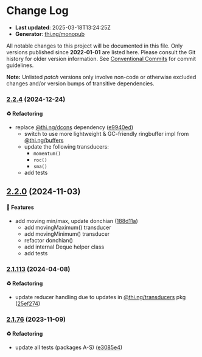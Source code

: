 # Change Log

- **Last updated**: 2025-03-18T13:24:25Z
- **Generator**: [thi.ng/monopub](https://thi.ng/monopub)

All notable changes to this project will be documented in this file.
Only versions published since **2022-01-01** are listed here.
Please consult the Git history for older version information.
See [Conventional Commits](https://conventionalcommits.org/) for commit guidelines.

**Note:** Unlisted _patch_ versions only involve non-code or otherwise excluded changes
and/or version bumps of transitive dependencies.

### [2.2.4](https://github.com/thi-ng/umbrella/tree/@thi.ng/transducers-stats@2.2.4) (2024-12-24)

#### ♻️ Refactoring

- replace [@thi.ng/dcons](https://github.com/thi-ng/umbrella/tree/main/packages/dcons) dependency ([e9940ed](https://github.com/thi-ng/umbrella/commit/e9940ed))
  - switch to use more lightweight & GC-friendly ringbuffer impl from [@thi.ng/buffers](https://github.com/thi-ng/umbrella/tree/main/packages/buffers)
  - update the following transducers:
    - `momentum()`
    - `roc()`
    - `sma()`
  - add tests

## [2.2.0](https://github.com/thi-ng/umbrella/tree/@thi.ng/transducers-stats@2.2.0) (2024-11-03)

#### 🚀 Features

- add moving min/max, update donchian ([188d11a](https://github.com/thi-ng/umbrella/commit/188d11a))
  - add movingMaximum() transducer
  - add movingMinimum() transducer
  - refactor donchian()
  - add internal Deque helper class
  - add tests

### [2.1.113](https://github.com/thi-ng/umbrella/tree/@thi.ng/transducers-stats@2.1.113) (2024-04-08)

#### ♻️ Refactoring

- update reducer handling due to updates in [@thi.ng/transducers](https://github.com/thi-ng/umbrella/tree/main/packages/transducers) pkg ([25ef274](https://github.com/thi-ng/umbrella/commit/25ef274))

### [2.1.76](https://github.com/thi-ng/umbrella/tree/@thi.ng/transducers-stats@2.1.76) (2023-11-09)

#### ♻️ Refactoring

- update all tests (packages A-S) ([e3085e4](https://github.com/thi-ng/umbrella/commit/e3085e4))
